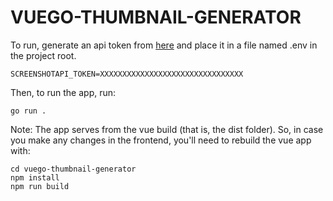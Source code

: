 # VUEGO-THUMBNAIL-GENERATOR

To run, generate an api token from [here](https://screenshotapi.net) and place it in a file named .env in the project root.
```
SCREENSHOTAPI_TOKEN=XXXXXXXXXXXXXXXXXXXXXXXXXXXXXXXX
```

Then, to run the app, run:
```
go run .
```

Note: The app serves from the vue build (that is, the dist folder). So, in case you make any changes in the frontend, you'll need to rebuild the vue app with:
```
cd vuego-thumbnail-generator
npm install
npm run build
```